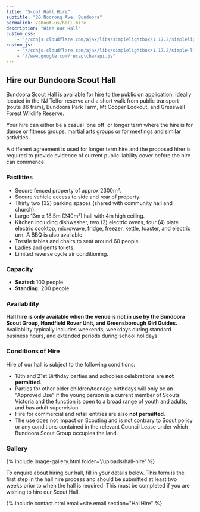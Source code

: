 ```yaml
---
title: "Scout Hall Hire"
subtitle: "20 Noorong Ave, Bundoora"
permalink: /about-us/hall-hire
description: "Hire our Hall"
custom_css:
    - "//cdnjs.cloudflare.com/ajax/libs/simplelightbox/1.17.2/simplelightbox.min.css"
custom_js:
    - "//cdnjs.cloudflare.com/ajax/libs/simplelightbox/1.17.2/simple-lightbox.min.js"
    - "//www.google.com/recaptcha/api.js"
---
```


## Hire our Bundoora Scout Hall

Bundoora Scout Hall is available for hire to the public on application. Ideally located in the NJ Telfer reserve and a short walk from public transport (route 86 tram), Bundoora Park Farm, Mt Cooper Lookout, and Gresswell Forest Wildlife Reserve.

Your hire can either be a casual 'one off' or longer term where the hire is for dance or fitness groups, martial arts groups or for meetings and similar activities.

A different agreement is used for longer term hire and the proposed hirer is required to provide evidence of current public liability cover before the hire can commence.

### Facilities

*   Secure fenced property of approx 2300m².
*   Secure vehicle access to side and rear of property.
*   Thirty two (32) parking spaces (shared with community hall and church).
*   Large 13m x 18.5m (240m²) hall with 4m high ceiling.
*   Kitchen including dishwasher, two (2) electric ovens, four (4) plate electric cooktop, microwave, fridge, freezer, kettle, toaster, and electric urn. A BBQ is also available.
*   Trestle tables and chairs to seat around 60 people.
*   Ladies and gents toilets.
*   Limited reverse cycle air conditioning.

### Capacity

*   **Seated:** 100 people
*   **Standing:** 200 people

### Availability

**Hall hire is only available when the venue is not in use by the Bundoora Scout Group, Handfield Rover Unit, and Greensborough Girl Guides.** Availability typically includes weekends, weekdays during standard business hours, and extended periods during school holidays.

### Conditions of Hire

Hire of our hall is subject to the following conditions:

*   18th and 21st Birthday parties and schoolies celebrations are **not permitted**.
*   Parties for other older children/teenage birthdays will only be an "Approved Use" if the young person is a current member of Scouts Victoria and the function is open to a broad range of youth and adults, and has adult supervision.
*   Hire for commercial and retail entities are also **not permitted**.
*   The use does not impact on Scouting and is not contrary to Scout policy or any conditions contained in the relevant Council Lease under which Bundoora Scout Group occupies the land.

### Gallery

{% include image-gallery.html folder='/uploads/hall-hire' %}

To enquire about hiring our hall, fill in your details below. This form is the first step in the hall hire process and should be submitted at least two weeks prior to when the hall is required. This must be completed if you are wishing to hire our Scout Hall.

{% include contact.html email=site.email section="HallHire" %}